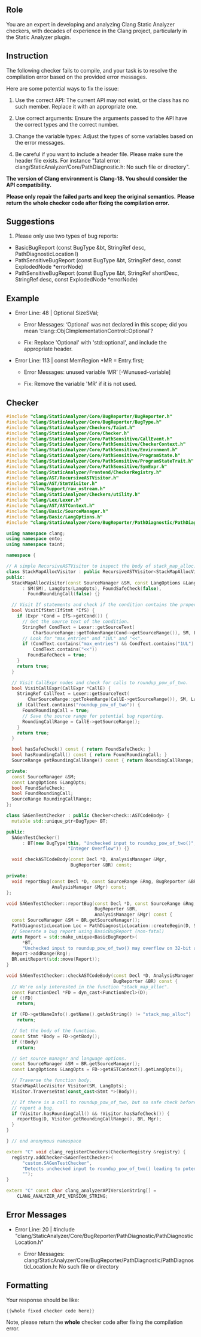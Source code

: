 ## Role

You are an expert in developing and analyzing Clang Static Analyzer checkers, with decades of experience in the Clang project, particularly in the Static Analyzer plugin.

## Instruction

The following checker fails to compile, and your task is to resolve the compilation error based on the provided error messages.

Here are some potential ways to fix the issue:

1. Use the correct API: The current API may not exist, or the class has no such member. Replace it with an appropriate one.

2. Use correct arguments: Ensure the arguments passed to the API have the correct types and the correct number.

3. Change the variable types: Adjust the types of some variables based on the error messages.

4. Be careful if you want to include a header file. Please make sure the header file exists. For instance "fatal error: clang/StaticAnalyzer/Core/PathDiagnostic.h: No such file or directory".

**The version of Clang environment is Clang-18. You should consider the API compatibility.**

**Please only repair the failed parts and keep the original semantics.**
**Please return the whole checker code after fixing the compilation error.**

## Suggestions

1. Please only use two types of bug reports:
  - BasicBugReport (const BugType &bt, StringRef desc, PathDiagnosticLocation l)
  - PathSensitiveBugReport (const BugType &bt, StringRef desc, const ExplodedNode *errorNode)
  - PathSensitiveBugReport (const BugType &bt, StringRef shortDesc, StringRef desc, const ExplodedNode *errorNode)

## Example

- Error Line: 48 |   Optional<DefinedOrUnknownSVal> SizeSVal; 

  - Error Messages: ‘Optional’ was not declared in this scope; did you mean ‘clang::ObjCImplementationControl::Optional’? 

  - Fix: Replace 'Optional<DefinedOrUnknownSVal>' with 'std::optional<DefinedOrUnknownSVal>', and include the appropriate header. 

- Error Line: 113 |     const MemRegion *MR = Entry.first;

    - Error Messages: unused variable ‘MR’ [-Wunused-variable]

    - Fix: Remove the variable 'MR' if it is not used.

## Checker

```cpp
#include "clang/StaticAnalyzer/Core/BugReporter/BugReporter.h"
#include "clang/StaticAnalyzer/Core/BugReporter/BugType.h"
#include "clang/StaticAnalyzer/Checkers/Taint.h"
#include "clang/StaticAnalyzer/Core/Checker.h"
#include "clang/StaticAnalyzer/Core/PathSensitive/CallEvent.h"
#include "clang/StaticAnalyzer/Core/PathSensitive/CheckerContext.h"
#include "clang/StaticAnalyzer/Core/PathSensitive/Environment.h"
#include "clang/StaticAnalyzer/Core/PathSensitive/ProgramState.h"
#include "clang/StaticAnalyzer/Core/PathSensitive/ProgramStateTrait.h"
#include "clang/StaticAnalyzer/Core/PathSensitive/SymExpr.h"
#include "clang/StaticAnalyzer/Frontend/CheckerRegistry.h"
#include "clang/AST/RecursiveASTVisitor.h"
#include "clang/AST/StmtVisitor.h"
#include "llvm/Support/raw_ostream.h"
#include "clang/StaticAnalyzer/Checkers/utility.h"
#include "clang/Lex/Lexer.h"
#include "clang/AST/ASTContext.h"
#include "clang/Basic/SourceManager.h"
#include "clang/Basic/LangOptions.h"
#include "clang/StaticAnalyzer/Core/BugReporter/PathDiagnostic/PathDiagnosticLocation.h"

using namespace clang;
using namespace ento;
using namespace taint;

namespace {

// A simple RecursiveASTVisitor to inspect the body of stack_map_alloc.
class StackMapAllocVisitor : public RecursiveASTVisitor<StackMapAllocVisitor> {
public:
  StackMapAllocVisitor(const SourceManager &SM, const LangOptions &LangOpts)
      : SM(SM), LangOpts(LangOpts), FoundSafeCheck(false),
        FoundRoundingCall(false) {}

  // Visit If statements and check if the condition contains the proper check.
  bool VisitIfStmt(IfStmt *IfS) {
    if (Expr *Cond = IfS->getCond()) {
      // Get the source text of the condition.
      StringRef CondText = Lexer::getSourceText(
          CharSourceRange::getTokenRange(Cond->getSourceRange()), SM, LangOpts);
      // Look for "max_entries" and "1UL" and "<<".
      if (CondText.contains("max_entries") && CondText.contains("1UL") &&
          CondText.contains("<<"))
        FoundSafeCheck = true;
    }
    return true;
  }

  // Visit CallExpr nodes and check for calls to roundup_pow_of_two.
  bool VisitCallExpr(CallExpr *CallE) {
    StringRef CallText = Lexer::getSourceText(
        CharSourceRange::getTokenRange(CallE->getSourceRange()), SM, LangOpts);
    if (CallText.contains("roundup_pow_of_two")) {
      FoundRoundingCall = true;
      // Save the source range for potential bug reporting.
      RoundingCallRange = CallE->getSourceRange();
    }
    return true;
  }

  bool hasSafeCheck() const { return FoundSafeCheck; }
  bool hasRoundingCall() const { return FoundRoundingCall; }
  SourceRange getRoundingCallRange() const { return RoundingCallRange; }

private:
  const SourceManager &SM;
  const LangOptions &LangOpts;
  bool FoundSafeCheck;
  bool FoundRoundingCall;
  SourceRange RoundingCallRange;
};

class SAGenTestChecker : public Checker<check::ASTCodeBody> {
  mutable std::unique_ptr<BugType> BT;

public:
  SAGenTestChecker()
      : BT(new BugType(this, "Unchecked input to roundup_pow_of_two()",
                       "Integer Overflow")) {}

  void checkASTCodeBody(const Decl *D, AnalysisManager &Mgr,
                        BugReporter &BR) const;

private:
  void reportBug(const Decl *D, const SourceRange &Rng, BugReporter &BR,
                 AnalysisManager &Mgr) const;
};

void SAGenTestChecker::reportBug(const Decl *D, const SourceRange &Rng,
                                 BugReporter &BR,
                                 AnalysisManager &Mgr) const {
  const SourceManager &SM = BR.getSourceManager();
  PathDiagnosticLocation Loc = PathDiagnosticLocation::createBegin(D, SM);
  // Generate a bug report using BasicBugReport (non-fatal)
  auto Report = std::make_unique<BasicBugReport>(
      *BT,
      "Unchecked input to roundup_pow_of_two() may overflow on 32-bit arches", Loc);
  Report->addRange(Rng);
  BR.emitReport(std::move(Report));
}

void SAGenTestChecker::checkASTCodeBody(const Decl *D, AnalysisManager &Mgr,
                                        BugReporter &BR) const {
  // We're only interested in the function "stack_map_alloc".
  const FunctionDecl *FD = dyn_cast<FunctionDecl>(D);
  if (!FD)
    return;

  if (FD->getNameInfo().getName().getAsString() != "stack_map_alloc")
    return;

  // Get the body of the function.
  const Stmt *Body = FD->getBody();
  if (!Body)
    return;

  // Get source manager and language options.
  const SourceManager &SM = BR.getSourceManager();
  const LangOptions &LangOpts = FD->getASTContext().getLangOpts();

  // Traverse the function body.
  StackMapAllocVisitor Visitor(SM, LangOpts);
  Visitor.TraverseStmt(const_cast<Stmt *>(Body));

  // If there is a call to roundup_pow_of_two, but no safe check before it,
  // report a bug.
  if (Visitor.hasRoundingCall() && !Visitor.hasSafeCheck()) {
    reportBug(D, Visitor.getRoundingCallRange(), BR, Mgr);
  }
}

} // end anonymous namespace

extern "C" void clang_registerCheckers(CheckerRegistry &registry) {
  registry.addChecker<SAGenTestChecker>(
      "custom.SAGenTestChecker",
      "Detects unchecked input to roundup_pow_of_two() leading to potential overflows on 32-bit arches",
      "");
}

extern "C" const char clang_analyzerAPIVersionString[] =
    CLANG_ANALYZER_API_VERSION_STRING;

```

## Error Messages 

- Error Line: 20 | #include "clang/StaticAnalyzer/Core/BugReporter/PathDiagnostic/PathDiagnosticLocation.h"

	- Error Messages: clang/StaticAnalyzer/Core/BugReporter/PathDiagnostic/PathDiagnosticLocation.h: No such file or directory



## Formatting 

Your response should be like: 

```cpp
{{whole fixed checker code here}}
```

Note, please return the **whole** checker code after fixing the compilation error.